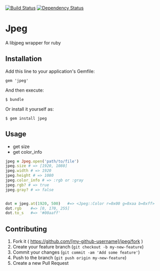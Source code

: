 [![Build Status](https://secure.travis-ci.org/masarakki/jpeg.png)](http://travis-ci.org/masarakki/jpeg)
[![Dependency Status](https://gemnasium.com/masarakki/jpeg.png)](http://gemnasium.com/masarakki/jpeg)

# Jpeg

A libjpeg wrapper for ruby

## Installation

Add this line to your application's Gemfile:

    gem 'jpeg'

And then execute:

    $ bundle

Or install it yourself as:

    $ gem install jpeg

## Usage

- get size
- get color_info

```ruby
jpeg = Jpeg.open('path/to/file')
jpeg.size # => [1920, 1080]
jpeg.width # => 1920
jpeg.height # => 1080
jpeg.color_info # => :rgb or :gray
jpeg.rgb? # => true
jpeg.gray? # => false


dot = jpeg.at(1920, 500)   #=> <Jpeg::Color r=0x00 g=0xaa b=0xff>
dot.rgb    #=> [0, 170, 255]
dot.to_s   #=> '#00aaff'
```

## Contributing

1. Fork it ( https://github.com/[my-github-username]/jpeg/fork )
2. Create your feature branch (`git checkout -b my-new-feature`)
3. Commit your changes (`git commit -am 'Add some feature'`)
4. Push to the branch (`git push origin my-new-feature`)
5. Create a new Pull Request
